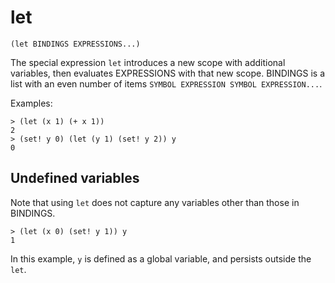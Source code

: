 # let

`(let BINDINGS EXPRESSIONS...)`

The special expression `let` introduces a new scope with additional
variables, then evaluates EXPRESSIONS with that new scope. BINDINGS is
a list with an even number of items
`SYMBOL EXPRESSION SYMBOL EXPRESSION...`.

Examples:

    > (let (x 1) (+ x 1))
    2
    > (set! y 0) (let (y 1) (set! y 2)) y
    0

## Undefined variables

Note that using `let` does not capture any variables other than those
in BINDINGS.

    > (let (x 0) (set! y 1)) y
    1

In this example, `y` is defined as a global variable, and persists
outside the `let`.
